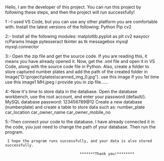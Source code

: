 Hello, 
       I am the developer of this project. You can run this project by following these steps, and then the project will run successfully!

1 :-I used VS Code, but you can use any other platform you are comfortable with.
    Install the latest versions of the following:
    Python
    Pip
    cv2

2:- Install all the following modules:
    matplotlib.pyplot as plt
    cv2
    easyocr
    rcParams
    Image
    pytesseract 
    tkinter as tk
    messagebox
    mysql
    mysql.connector

3:- Open the zip file and get the source code. If you are reading this, it means you have already opened it.
    Now, get the .xml file and open it in VS Code, along with the source code file in Python.
    Also, create a folder to store captured number plates and add the path of the created folder in Image("D:\project\plates\scanned_img_0.jpg").
    use this image if you 1st time use this image1 MH.jpeg i provide you in zip file......

4:-Now it's time to store data in the database.
   Open the database workbench, use the root account, and enter your password (default/).
   MySQL database password: 123456789@12
   Create a new database (numberplate) and create a table to store data such as:
   number_plate
   car_location
   car_owner_name
   car_owner_mobile_no

5:-Then connect your code to the database. I have already connected it in the code, you just need to change the path of your database.
   Then run the program.

     I hope the program runs successfully, and your data is also stored successfully.

                                      *******Thank you!********
